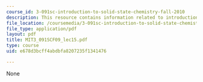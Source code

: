 ```yaml
---
course_id: 3-091sc-introduction-to-solid-state-chemistry-fall-2010
description: This resource contains information related to introduction to crystallography.
file_location: /coursemedia/3-091sc-introduction-to-solid-state-chemistry-fall-2010/e678d3bcff4abdbfa8207235f1341476_MIT3_091SCF09_lec15.pdf
file_type: application/pdf
layout: pdf
title: MIT3_091SCF09_lec15.pdf
type: course
uid: e678d3bcff4abdbfa8207235f1341476

---
```

None